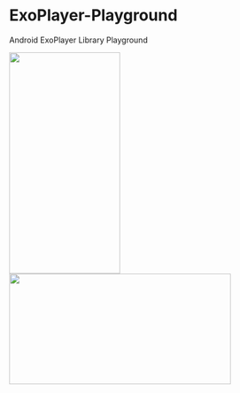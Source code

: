 # ExoPlayer-Playground
Android ExoPlayer Library Playground

<img src="https://1.bp.blogspot.com/-ZZ6k_pseR1Q/YEIoWFlkMGI/AAAAAAAACsg/apJ4-OlR54A4r3jtrZ-mGs5jmIzEkN65wCLcBGAsYHQ/s1140/exo1.jpeg" width="200" height="400">

<img src="https://1.bp.blogspot.com/-fvQbnINcuec/YEIoXHjL61I/AAAAAAAACsk/TGN8cXnhq8Qy92K9rcNxIs1BdrFkJXuwACLcBGAsYHQ/s1140/exo2.jpeg" width="400" height="200">